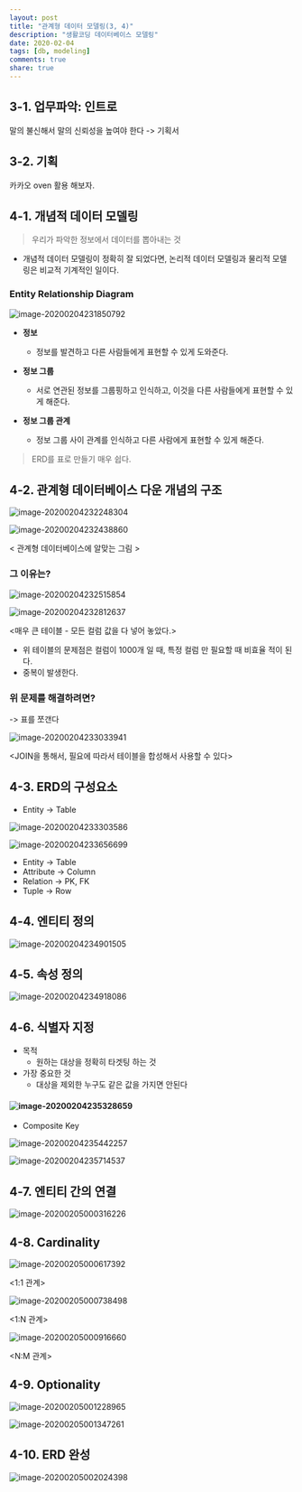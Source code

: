 ```yaml
---
layout: post
title: "관계형 데이터 모델링(3, 4)"
description: "생활코딩 데이터베이스 모델링"
date: 2020-02-04
tags: [db, modeling]
comments: true
share: true
---
```


## 3-1. 업무파악: 인트로

 말의 불신해서 말의 신뢰성을 높여야 한다 -> 기획서



## 3-2. 기획

카카오 oven 활용 해보자. 



## 4-1. 개념적 데이터 모델링

> 우리가 파악한 정보에서 데이터를 뽑아내는 것

* 개념적 데이터 모델링이 정확히 잘 되었다면, 논리적 데이터 모델링과 물리적 모델링은 비교적 기계적인 일이다.



### Entity Relationship Diagram

![image-20200204231850792](/images/image-20200204231850792.png)

* **정보**
  * 정보를 발견하고 다른 사람들에게 표현할 수 있게 도와준다.
* **정보 그룹**
  * 서로 연관된 정보를 그룹핑하고 인식하고, 이것을 다른 사람들에게 표현할 수 있게 해준다.

* **정보 그룹 관계**
  * 정보 그룹 사이 관계를 인식하고 다른 사람에게 표현할 수 있게 해준다.

> ERD를 표로 만들기 매우 쉽다.





## 4-2. 관계형 데이터베이스 다운 개념의 구조

![image-20200204232248304](/images/image-20200204232248304.png)

![image-20200204232438860](/images/image-20200204232438860.png)



< 관계형 데이터베이스에 알맞는 그림 >



### 그 이유는?

![image-20200204232515854](/images/image-20200204232515854.png)

![image-20200204232812637](/images/image-20200204232812637.png)

<매우 큰 테이블 - 모든 컬럼 값을 다 넣어 놓았다.>

* 위 테이블의 문제점은 컬럼이 1000개 일 때, 특정 컬럼 만 필요할 때 비효율 적이 된다.
* 중복이 발생한다.



### 위 문제를 해결하려면?

-> 표를 쪼갠다

![image-20200204233033941](/images/image-20200204233033941.png)

<JOIN을 통해서, 필요에 따라서 테이블을 합성해서 사용할 수 있다>





## 4-3. ERD의 구성요소

* Entity -> Table

![image-20200204233303586](/images/image-20200204233303586.png)



![image-20200204233656699](/images/image-20200204233656699.png)



* Entity -> Table
* Attribute -> Column
* Relation -> PK, FK
* Tuple -> Row



## 4-4. 엔티티 정의

![image-20200204234901505](/images/image-20200204234901505.png)

## 4-5. 속성 정의

![image-20200204234918086](/images/image-20200204234918086.png)





## 4-6. 식별자 지정

* 목적
  * 원하는 대상을 정확히 타겟팅 하는 것
* 가장 중요한 것
  * 대상을 제외한 누구도 같은 값을 가지면 안된다

#### ![image-20200204235328659](/images/image-20200204235328659.png)



* Composite Key

![image-20200204235442257](/images/image-20200204235442257.png)

![image-20200204235714537](/images/image-20200204235714537.png)



## 4-7. 엔티티 간의 연결

![image-20200205000316226](/images/image-20200205000316226.png)



## 4-8. Cardinality

![image-20200205000617392](/images/image-20200205000617392.png)

<1:1 관계>



![image-20200205000738498](/images/image-20200205000738498.png)

<1:N 관계>



![image-20200205000916660](/images/image-20200205000916660.png)

<N:M 관계>



## 4-9. Optionality

![image-20200205001228965](/images/image-20200205001228965.png)

![image-20200205001347261](/images/image-20200205001347261.png)



## 4-10. ERD 완성

 ![image-20200205002024398](/images/image-20200205002024398.png)

